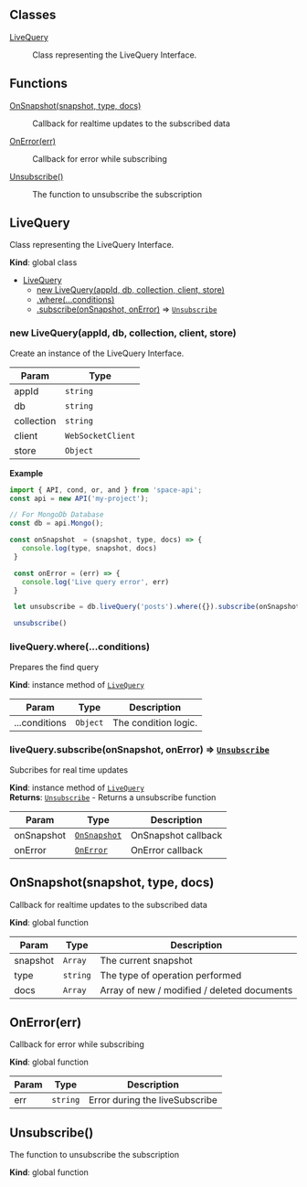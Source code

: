 ## Classes

<dl>
<dt><a href="#LiveQuery">LiveQuery</a></dt>
<dd><p>Class representing the LiveQuery Interface.</p>
</dd>
</dl>

## Functions

<dl>
<dt><a href="#OnSnapshot">OnSnapshot(snapshot, type, docs)</a></dt>
<dd><p>Callback for realtime updates to the subscribed data</p>
</dd>
<dt><a href="#OnError">OnError(err)</a></dt>
<dd><p>Callback for error while subscribing</p>
</dd>
<dt><a href="#Unsubscribe">Unsubscribe()</a></dt>
<dd><p>The function to unsubscribe the subscription</p>
</dd>
</dl>

<a name="LiveQuery"></a>

## LiveQuery
Class representing the LiveQuery Interface.

**Kind**: global class  

* [LiveQuery](#LiveQuery)
    * [new LiveQuery(appId, db, collection, client, store)](#new_LiveQuery_new)
    * [.where(...conditions)](#LiveQuery+where)
    * [.subscribe(onSnapshot, onError)](#LiveQuery+subscribe) ⇒ [<code>Unsubscribe</code>](#Unsubscribe)

<a name="new_LiveQuery_new"></a>

### new LiveQuery(appId, db, collection, client, store)
Create an instance of the LiveQuery Interface.


| Param | Type |
| --- | --- |
| appId | <code>string</code> | 
| db | <code>string</code> | 
| collection | <code>string</code> | 
| client | <code>WebSocketClient</code> | 
| store | <code>Object</code> | 

**Example**  
```js
import { API, cond, or, and } from 'space-api';
const api = new API('my-project');

// For MongoDb Database
const db = api.Mongo();

const onSnapshot  = (snapshot, type, docs) => {
   console.log(type, snapshot, docs)
 }

 const onError = (err) => {
   console.log('Live query error', err)
 }

 let unsubscribe = db.liveQuery('posts').where({}).subscribe(onSnapshot, onError) 

 unsubscribe()
```
<a name="LiveQuery+where"></a>

### liveQuery.where(...conditions)
Prepares the find query

**Kind**: instance method of [<code>LiveQuery</code>](#LiveQuery)  

| Param | Type | Description |
| --- | --- | --- |
| ...conditions | <code>Object</code> | The condition logic. |

<a name="LiveQuery+subscribe"></a>

### liveQuery.subscribe(onSnapshot, onError) ⇒ [<code>Unsubscribe</code>](#Unsubscribe)
Subcribes for real time updates

**Kind**: instance method of [<code>LiveQuery</code>](#LiveQuery)  
**Returns**: [<code>Unsubscribe</code>](#Unsubscribe) - Returns a unsubscribe function  

| Param | Type | Description |
| --- | --- | --- |
| onSnapshot | [<code>OnSnapshot</code>](#OnSnapshot) | OnSnapshot callback |
| onError | [<code>OnError</code>](#OnError) | OnError callback |

<a name="OnSnapshot"></a>

## OnSnapshot(snapshot, type, docs)
Callback for realtime updates to the subscribed data

**Kind**: global function  

| Param | Type | Description |
| --- | --- | --- |
| snapshot | <code>Array</code> | The current snapshot |
| type | <code>string</code> | The type of operation performed |
| docs | <code>Array</code> | Array of new / modified / deleted documents |

<a name="OnError"></a>

## OnError(err)
Callback for error while subscribing

**Kind**: global function  

| Param | Type | Description |
| --- | --- | --- |
| err | <code>string</code> | Error during the liveSubscribe |

<a name="Unsubscribe"></a>

## Unsubscribe()
The function to unsubscribe the subscription

**Kind**: global function  
